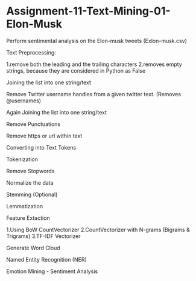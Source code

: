 # Assignment-11-Text-Mining-01-Elon-Musk
Perform sentimental analysis on the Elon-musk tweets (Exlon-musk.csv)

Text Preprocessing:

 1.remove both the leading and the trailing characters
 2.removes empty strings, because they are considered in Python as False
 
Joining the list into one string/text

Remove Twitter username handles from a given twitter text. (Removes @usernames)

Again Joining the list into one string/text

Remove Punctuations

Remove https or url within text

Converting into Text Tokens

Tokenization

Remove Stopwords

Normalize the data

Stemming (Optional)

Lemmatization

Feature Extaction

 1.Using BoW CountVectorizer
 2.CountVectorizer with N-grams (Bigrams & Trigrams)
 3.TF-IDF Vectorizer
 
Generate Word Cloud

Named Entity Recognition (NER)

Emotion Mining - Sentiment Analysis
